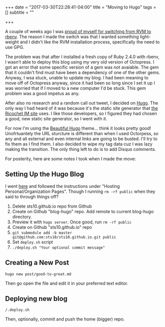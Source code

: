 +++
date = "2017-03-30T22:28:41-04:00"
title = "Moving to Hugo"
tags = []
subtitle = ""

+++

A couple of weeks ago I was [proud of myself for switching from RVM to rbenv](https://twitter.com/sts10/status/839933857679949829). The reason I made the switch was that I wanted something light-weight and I didn't like the RVM installation process, specifically the need to use GPG. 

The problem was that after I installed a fresh copy of Ruby 2.4.0 with rbenv, I wasn't able to deploy this blog using my very old version of Octopress. I got an error that some specific version of a gem was not avaiable. The gem that it couldn't find must have been a dependency of one of the other gems. Anyway, I wsa stuck, unable to update my blog. I had been meaning to move off of Octopress anyway, since it had been so long since I set it up I was worried that if I moved to a new computer I'd be stuck. This gem problem was a good impetus as any. 

After also no research and a random call out tweet, I decided on [Hugo](https://gohugo.io). The only way I had heard of it was because it's the static site generator that [the Ricochet IM site](https://ricochet.im/) uses. I like those developers, so I figured they had chosen a good, new static site generator, so I went with it. 

For now I'm using the [Beautiful Hugo](http://themes.gohugo.io/beautifulhugo/) theme... think it looks pretty good! Unofrtuantely the URL sturcture is different than when I used Octorpess, so any and all external and even internal links are going to be busted. I'll try to fix them as I find them. I also decided to wipe my tag data cuz I was lazy making the transition. The only thing left to do is to add Disqus comments.


For posterity, here are some notes I took when I made the move: 

## Setting Up the Hugo Blog

I went [here](https://gohugo.io/tutorials/github-pages-blog/) and followed the instructions under "Hosting Personal/Organization Pages". Though I running `rm -rf public` when they said to through things off?

1. Delete sts10.github.io repo from Github
2. Create on Github "blog-hugo" repo. Add remote to current blog-hugo directory.
3. Preview it with `hugo server`. Once good, run `rm -rf public`
4. Create on Github "sts10.github.io" repo
5. `git submodule add -b master git@github.com:sts10/sts10.github.io.git public`
6. Set `deploy.sh` script
7. `./deploy.sh "Your optional commit message"`

## Creating a New Post

`hugo new post/good-to-great.md`

Then go open the file and edit it in your preferred text editor.

## Deploying new blog

`/.deploy.sh`

Then, optionally, commit and push the home (bigger) repo.



